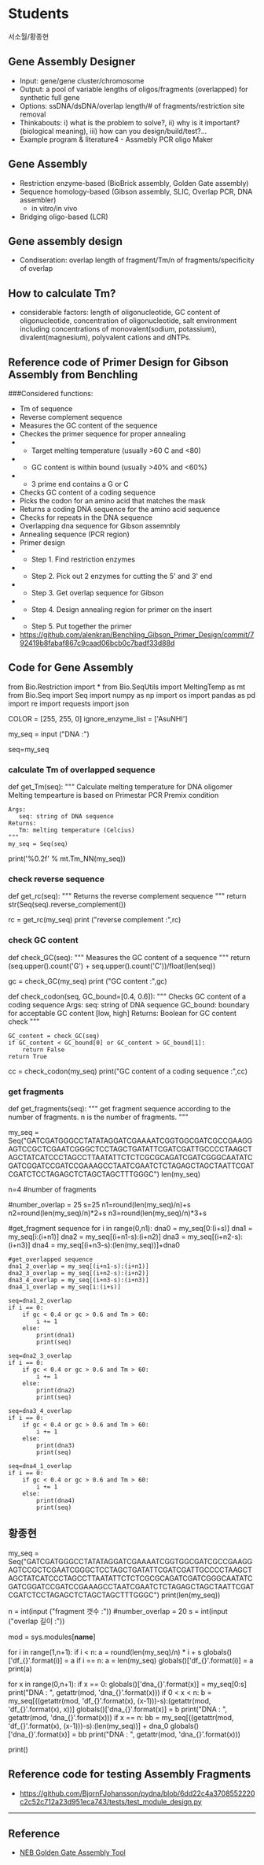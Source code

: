 # Students
서소월/황종현

## Gene Assembly Designer
* Input: gene/gene cluster/chromosome
* Output: a pool of variable lengths of oligos/fragments (overlapped) for synthetic full gene
* Options: ssDNA/dsDNA/overlap length/# of fragments/restriction site removal
* Thinkabouts: i) what is the problem to solve?, ii) why is it important? (biological meaning), iii) how can you design/build/test?...
* Example program & literature4 - Assmebly PCR oligo Maker

## Gene Assembly
- Restriction enzyme-based (BioBrick assembly, Golden Gate assembly)
- Sequence homology-based (Gibson assembly, SLIC, Overlap PCR, DNA assembler)
  - in vitro/in vivo
- Bridging oligo-based (LCR)

## Gene assembly design
* Condiseration: overlap length of fragment/Tm/n of fragments/specificity of overlap

## How to calculate Tm?
* considerable factors: length of oligonucleotide, GC content of oligonucleotide, concentration of oligonucleotide, salt environment including concentrations of monovalent(sodium, potassium), divalent(magnesium), polyvalent cations and dNTPs.

## Reference code of Primer Design for Gibson Assembly from Benchling
###Considered functions:
*  Tm of sequence
*  Reverse complement sequence
*  Measures the GC content of the sequence
*  Checkes the primer sequence for proper annealing
*   - Target melting temperature (usually >60 C and <80)
*   - GC content is within bound (usually >40% and <60%)
*   - 3 prime end contains a G or C
*  Checks GC content of a coding sequence
*  Picks the codon for an amino acid that matches the mask
*  Returns a coding DNA sequence for the amino acid sequence
*  Checks for repeats in the DNA sequence
*  Overlapping dna sequence for Gibson assemnbly
*  Annealing sequence (PCR region)
*  Primer design
*   - Step 1. Find restriction enzymes
*   - Step 2. Pick out 2 enzymes for cutting the 5' and 3' end 
*   - Step 3. Get overlap sequence for Gibson
*   - Step 4. Design annealing region for primer on the insert
*   - Step 5. Put together the primer
* https://github.com/alenkran/Benchling_Gibson_Primer_Design/commit/792419b8fabaf867c9caad06bcb0c7badf33d88d

## Code for Gene Assembly
from Bio.Restriction import *
from Bio.SeqUtils import MeltingTemp as mt
from Bio.Seq import Seq
import numpy as np
import os
import pandas as pd
import re
import requests
import json

COLOR = [255, 255, 0]
ignore_enzyme_list = ['AsuNHI']

my_seq = input ("DNA :")
        
seq=my_seq

### calculate Tm of overlapped sequence
def get_Tm(seq):
    """   Calculate melting temperature for DNA oligomer
    Melting tempearture is based on Primestar PCR Premix condition
   
    Args:
       seq: string of DNA sequence
    Returns:
       Tm: melting temperature (Celcius)
    """
    my_seq = Seq(seq)

print('%0.2f' % mt.Tm_NN(my_seq))

### check reverse sequence
def get_rc(seq):
    """   Returns the reverse complement sequence """
    return str(Seq(seq).reverse_complement())

rc = get_rc(my_seq)
print ("reverse complement :",rc)

### check GC content
def check_GC(seq):
    """   Measures the GC content of a sequence """
    return (seq.upper().count('G') + seq.upper().count('C'))/float(len(seq))

gc = check_GC(my_seq)
print ("GC content :",gc)

def check_codon(seq, GC_bound=[0.4, 0.6]):
    """ Checks GC content of a coding sequence
    Args:
        seq: string of DNA sequence
        GC_bound: boundary for acceptable GC content [low, high]
    Returns:
        Boolean for GC content check
    """

    GC_content = check_GC(seq)
    if GC_content < GC_bound[0] or GC_content > GC_bound[1]:
        return False
    return True

cc = check_codon(my_seq)
print("GC content of a coding sequence :",cc)

### get fragments
def get_fragments(seq):
    """
    get fragment sequence according to the number of fragments.
    n is the number of fragments.
    """

my_seq = Seq("GATCGATGGGCCTATATAGGATCGAAAATCGGTGGCGATCGCCGAAGGAGTCCGCTCGAATCGGGCTCCTAGCTGATATTCGATCGATTGCCCCTAAGCTAGCTATCATCCCTAGCCTTAATATTCTCTCGCGCAGATCGATCGGGCAATATCGATCGGATCCGATCCGAAAGCCTAATCGAATCTCTAGAGCTAGCTAATTCGATCGATCTCCTAGAGCTCTAGCTAGCTTTGGGC")
len(my_seq)

n=4 #number of fragments

#number_overlap = 25
s=25
n1=round(len(my_seq)/n)+s
n2=round(len(my_seq)/n)*2+s
n3=round(len(my_seq)/n)*3+s
    
#get_fragment sequence
for i in range(0,n1):
    dna0 = my_seq[0:(i+s)]
    dna1 = my_seq[i:(i+n1)]
    dna2 = my_seq[(i+n1-s):(i+n2)]
    dna3 = my_seq[(i+n2-s):(i+n3)]
    dna4 = my_seq[(i+n3-s):(len(my_seq))]+dna0 

    #get_overlapped sequence
    dna1_2_overlap = my_seq[(i+n1-s):(i+n1)]
    dna2_3_overlap = my_seq[(i+n2-s):(i+n2)]
    dna3_4_overlap = my_seq[(i+n3-s):(i+n3)]
    dna4_1_overlap = my_seq[i:(i+s)]
        
    seq=dna1_2_overlap
    if i == 0:
        if gc < 0.4 or gc > 0.6 and Tm > 60:
            i += 1
        else:
            print(dna1)
            print(seq)
    
    seq=dna2_3_overlap
    if i == 0:
        if gc < 0.4 or gc > 0.6 and Tm > 60:
            i += 1
        else:
            print(dna2)
            print(seq)
            
    seq=dna3_4_overlap
    if i == 0:
        if gc < 0.4 or gc > 0.6 and Tm > 60:
            i += 1
        else:
            print(dna3)
            print(seq)
            
    seq=dna4_1_overlap
    if i == 0:
        if gc < 0.4 or gc > 0.6 and Tm > 60:
            i += 1
        else:
            print(dna4)
            print(seq)
            

## 황종현 

my_seq = Seq("GATCGATGGGCCTATATAGGATCGAAAATCGGTGGCGATCGCCGAAGGAGTCCGCTCGAATCGGGCTCCTAGCTGATATTCGATCGATTGCCCCTAAGCTAGCTATCATCCCTAGCCTTAATATTCTCTCGCGCAGATCGATCGGGCAATATCGATCGGATCCGATCCGAAAGCCTAATCGAATCTCTAGAGCTAGCTAATTCGATCGATCTCCTAGAGCTCTAGCTAGCTTTGGGC")
print(len(my_seq))

n = int(input ("fragment 갯수 :"))
#number_overlap = 20
s = int(input ("overlap 길이 :"))

mod = sys.modules[__name__]

for i in range(1,n+1):
    if i < n:
        a = round(len(my_seq)/n) * i + s
        globals()['df_{}'.format(i)] = a
    if i == n:
        a = len(my_seq)
        globals()['df_{}'.format(i)] = a
    print(a)

for x in range(0,n+1):
    if x == 0:
        globals()['dna_{}'.format(x)] = my_seq[0:s]
        print("DNA : ", getattr(mod, 'dna_{}'.format(x)))
    if 0 < x < n:
        b = my_seq[((getattr(mod, 'df_{}'.format(x), (x-1)))-s):(getattr(mod, 'df_{}'.format(x), x))]
        globals()['dna_{}'.format(x)] = b
        print("DNA : ", getattr(mod, 'dna_{}'.format(x)))
    if x == n:
        bb = my_seq[((getattr(mod, 'df_{}'.format(x), (x-1)))-s):(len(my_seq))] + dna_0
        globals()['dna_{}'.format(x)] = bb
        print("DNA : ", getattr(mod, 'dna_{}'.format(x)))

print()

## Reference code for testing Assembly Fragments
* https://github.com/BjornFJohansson/pydna/blob/6dd22c4a3708552220c2c52c712a23d951eca743/tests/test_module_design.py
---
## Reference
* [NEB Golden Gate Assembly Tool](https://goldengate.neb.com/)
